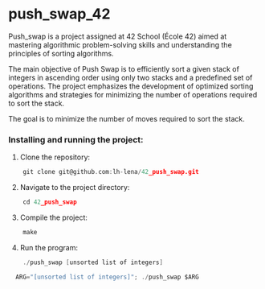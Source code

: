 # push_swap_42

Push_swap is a project assigned at 42 School (École 42) aimed at mastering algorithmic problem-solving skills and understanding the principles of sorting algorithms.

The main objective of Push Swap is to efficiently sort a given stack of integers in ascending order using only two stacks and a predefined set of operations. The project emphasizes the development of optimized sorting algorithms and strategies for minimizing the number of operations required to sort the stack.

The goal is to minimize the number of moves required to sort the stack.

### Installing and running the project:
1. Clone the repository:
```C
    git clone git@github.com:lh-lena/42_push_swap.git
```
2. Navigate to the project directory:
```C
    cd 42_push_swap
```
3. Compile the project: 
```C
    make
```
4. Run the program: 
```C
    ./push_swap [unsorted list of integers]
```
```C
  ARG="[unsorted list of integers]"; ./push_swap $ARG
```

